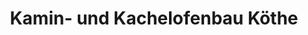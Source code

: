 ---
title: "Kamin- und Kachelofenbau Köthe"
url: /dingelstaedt/kamin-und-kachelofenbau-koethe/
shop: Kamine & Öfen
---